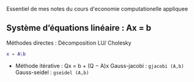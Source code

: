 Essentiel de mes notes du cours d'economie computationelle appliquee

## Système d’équations linéaire : Ax = b

Méthodes directes : Décomposition LU/ Cholesky
```MATLAB
x = A\b
```
* Méthode itérative : Qx = b + (Q − A)x
  Gauss-jacobi : `gjacobi (A,b)`
  Gauss-seidel : `gseidel (A,b)`

